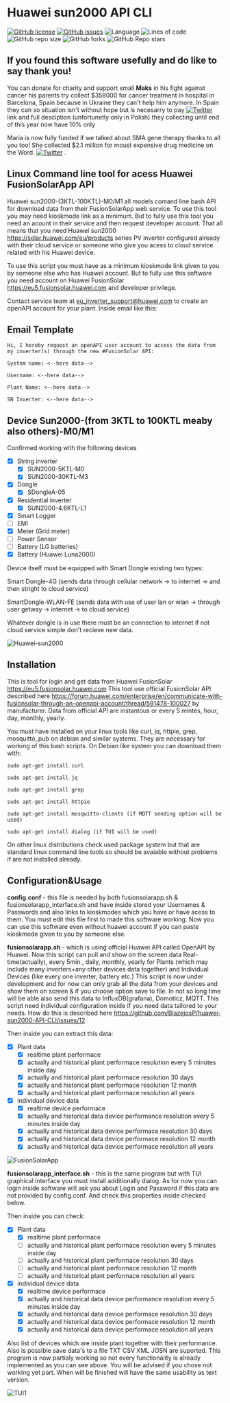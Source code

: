 # Huawei sun2000 API CLI 



[![GitHub license](https://img.shields.io/github/license/BlazejosP/huawei-sun2000-API-CLI)](https://github.com/BlazejosP/huawei-sun2000-API-CLI/blob/master/LICENSE)
 [![GitHub issues](https://img.shields.io/github/issues/BlazejosP/huawei-sun2000-API-CLI)](https://github.com/BlazejosP/huawei-sun2000-API-CLI/issues)
 ![Language](https://img.shields.io/badge/made%20with-bash-green)
![Lines of code](https://img.shields.io/tokei/lines/github/BlazejosP/huawei-sun2000-API-CLI)
![GitHub repo size](https://img.shields.io/github/repo-size/BlazejosP/huawei-sun2000-API-CLI)
![GitHub forks](https://img.shields.io/github/forks/BlazejosP/huawei-sun2000-API-CLI)
![GitHub Repo stars](https://img.shields.io/github/stars/BlazejosP/huawei-sun2000-API-CLI?style=social)

If you found this software usefully and do like to say thank you!
-
You can donate for charity and support small <B>Maks</B> in his fight against cancer his parents try collect $358000 for cancer treatment in hospital in Barcelona, Spain because in Ukraine they can't help him anymore. In Spain they can so situation isn't without hope but is necesarry to pay <a href="https://www.siepomaga.pl/en/maks-nazarenko#wplaty"><img alt="Twitter" src="https://img.shields.io/twitter/url?color=yellow&label=Maks%20Nazarenko%20versus%20Cancer&logo=github&logoColor=black&url=https%3A%2F%2Fwww.siepomaga.pl%2Fen%2Fmaks-nazarenko%23wplaty"></a> link and full desciption (unfortunetly only in Polish) they collecting until end of this year now have 10% only

Maria is now fully funded if we talked about SMA gene therapy thanks to all you too! She collected $2.1 million for moust expensive drug medicine on the Word.
<a href="https://www.siepomaga.pl/en/maria#wplaty"><img alt="Twitter" src="https://img.shields.io/twitter/url?color=yellow&label=Small%20Maria%20versus%20SMA%20type%201&logo=github&logoColor=black&url=https%3A%2F%2Fwww.siepomaga.pl%2Fen%2Fmaria%23wplaty"></a>
.

Linux Command line tool for acess Huawei FusionSolarApp API
-
Huawei sun2000-(3KTL-100KTL)-M0/M1 all models comand line bash API for download data from their FusionSolarApp web service. To use this tool you may need kioskmode link as a minimum. But to fully use this tool you need an acount in their service and then request developer account. That all means that you need Huawei sun2000 https://solar.huawei.com/eu/products series PV inverter configured already with their cloud service or someone who give you acess to cloud service related with his Huawei device.

To use this script you must have as a minimum kioskmode link given to you by someone else who has Huawei account. But to fully use this software
you need account on Huawei FusionSolar https://eu5.fusionsolar.huawei.com and developer privilege.

Contact service team at eu_inverter_support@huawei.com to create an openAPI account for your plant. Inside email like this:

Email Template
-
```
Hi, I hereby request an openAPI user account to access the data from my inverter(s) through the new #FusionSolar API:

System name: <--here data--> 

Username: <--here data--> 

Plant Name: <--here data--> 

SN Inverter: <--here data-->
```

## Device Sun2000-(from 3KTL to 100KTL meaby also others)-M0/M1

 Confirmed working with the following devices

- [x] String inverter
  - [X] SUN2000-5KTL-M0
  - [X] SUN2000-30KTL-M3
- [x] Dongle
  - [x] SDongleA-05
- [X] Residential inverter
  - [X] SUN2000-4.6KTL-L1
- [x] Smart Logger
- [ ] EMI
- [x] Meter (Grid meter)
- [ ] Power Sensor
- [ ] Battery (LG batteries)
- [x] Battery (Huawei Luna2000)

Device itself must be equipped with Smart Dongle existing two types: 

Smart Dongle-4G (sends data through cellular network -> to internet -> and then stright to cloud service)

SmartDongle-WLAN-FE (sends data with use of user lan or wlan -> through user getway -> internet -> to cloud service)

Whatever dongle is in use there must be an connection to internet if not cloud service simple don't recieve new data. 

![Huawei-sun2000](pictures/3-10-FROUNT-Dongle.png)

Installation
-
This is tool for login and get data from Huawei FusionSolar https://eu5.fusionsolar.huawei.com
This tool use official FusionSolar API described here https://forum.huawei.com/enterprise/en/communicate-with-fusionsolar-through-an-openapi-account/thread/591478-100027 by manufacturer. Data from official API are instantous or every 5 mintes, hour, day, monthly, yearly.

You must have installed on your linux tools like curl, jq, httpie, grep, mosquitto_pub on debian and similar systems. They are necessary for working of this bash scripts. On Debian like system you can download them with:
```
sudo apt-get install curl

sudo apt-get install jq

sudo apt-get install grep

sudo apt-get install httpie

sudo apt-get install mosquitto-clients (if MQTT sending option will be used)

sudo apt-get install dialog (if TUI will be used)

```
On other linux distributions check used package system but that are standard linux command line tools so should be avaiable without problems if are not installed already. 

Configuration&Usage
-
<b>config.conf</b> - this file is needed by both fusionsolarapp.sh & fusionsolarapp_interface.sh and have inside stored your Usernames & Passwords and also links to kioskmodes which you have or have acess to them. You must edit this file first to made this software working. Now you can use this software even without huawei account if you can paste kioskmode given to you by someone else.

<b>fusionsolarapp.sh</b> - which is using official Huawei API called OpenAPI by Huawei. Now this script can pull and show on the screen data Real-time(actually), every 5min , daily, monthly, yearly for Plants (which may include many inverters+any other devices data together) and Individual Devices (like every one inverter, battery etc.) This script is now under development and for now can only grab all the data from your devices and show them on screen & if you choose option save to file. In not so long time will be able also send this data to InfluxDB(grafana), Domoticz, MQTT. This script need individual configuration inside if you need data tailored to your needs. How do this is described here https://github.com/BlazejosP/huawei-sun2000-API-CLI/issues/12

Then inside you can extract this data:
- [x] Plant data
  - [x] realtime plant performace
  - [x] actually and historical plant performace resolution every 5 minutes inside day
  - [x] actually and historical plant performace resolution 30 days
  - [x] actually and historical plant performace resolution 12 month
  - [x] actually and historical plant performace resolution all years
- [x] individual device data
  - [x] realtime device performace
  - [x] actually and historical data device performance resolution every 5 minutes inside day
  - [x] actually and historical data device performace resolution 30 days
  - [x] actually and historical data device performace resolution 12 month
  - [x] actually and historical data device performace resolution all years

![FusionSolarApp](pictures/fusionsolarappnew.png)

<b>fusionsolarapp_interface.sh</b> - this is the same program but with TUI graphical interface you must install additionally dialog. As for now you can login inside software will ask you about Login and Password if this data are not provided by config.conf. And check this properties inside checked below.

Then inside you can check:
- [x] Plant data
  - [x] realtime plant performace
  - [ ] actually and historical plant performace resolution every 5 minutes inside day
  - [ ] actually and historical plant performace resolution 30 days
  - [ ] actually and historical plant performace resolution 12 month
  - [ ] actually and historical plant performace resolution all years
- [x] individual device data
  - [x] realtime device performace
  - [x] actually and historical data device performance resolution every 5 minutes inside day
  - [x] actually and historical data device performace resolution 30 days
  - [x] actually and historical data device performace resolution 12 month
  - [x] actually and historical data device performace resolution all years
 
Also list of devices which are inside plant together with their performance. Also is possible save data's to a file TXT CSV XML JOSN are suported. This program is now partialy working so not every functionality is already implemented as you can see above. You will be advised if you chose not working yet part. When will be finished will have the same usability as text version.

![TUI1](pictures/fusionsolarapp_interface1.png)



